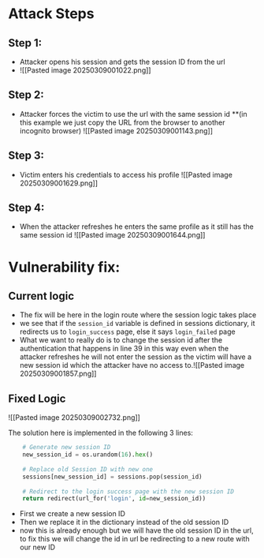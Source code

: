 # Attack Steps

## Step 1:
- Attacker opens his session and gets the session ID from the url
- ![[Pasted image 20250309001022.png]]
## Step 2:
- Attacker forces the victim to use the url with the same session id **(in this example we just copy the URL from the browser to another incognito browser)
 ![[Pasted image 20250309001143.png]]
## Step 3:
- Victim enters his credentials to access his profile
![[Pasted image 20250309001629.png]]
## Step 4:
- When the attacker refreshes he enters the same profile as it still has the same session id
![[Pasted image 20250309001644.png]]










# Vulnerability fix:

## Current logic

- The fix will be here in the login route where the session logic takes place
- we see that if the `session_id` variable is defined in sessions dictionary, it redirects us to `login_success` page, else it says `login_failed` page
- What we want to really do is to change the session id after the authentication that happens in line 39 in this way even when the attacker refreshes he will not enter the session as the victim will have a new session id which the attacker have no access to.![[Pasted image 20250309001857.png]]

## Fixed Logic
![[Pasted image 20250309002732.png]]

 The solution here is implemented in the following 3 lines:
```python
	# Generate new session ID
	new_session_id = os.urandom(16).hex()
	
	# Replace old Session ID with new one
	sessions[new_session_id] = sessions.pop(session_id)  
	
	# Redirect to the login success page with the new session ID
	return redirect(url_for('login', id=new_session_id))
```

- First we create a new session ID
- Then we replace it in the dictionary instead of the old session ID
- now this is already enough but we will have the old session ID in the url, to fix this we will change the id in url be redirecting to a new route with our new ID

